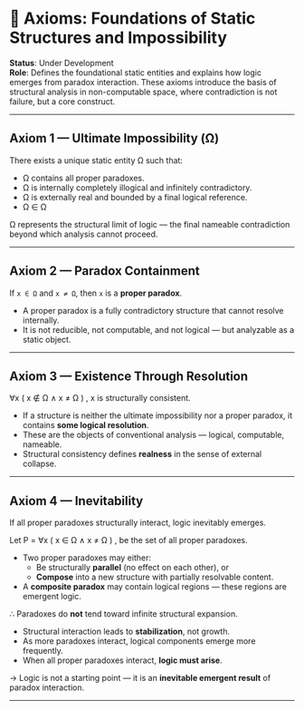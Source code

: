 # 🧩 Axioms: Foundations of Static Structures and Impossibility

**Status**: Under Development  
**Role**: Defines the foundational static entities and explains how logic emerges from paradox interaction. These axioms introduce the basis of structural analysis in non-computable space, where contradiction is not failure, but a core construct.

---

## Axiom 1 — Ultimate Impossibility (Ω)

There exists a unique static entity Ω such that:

- Ω contains all proper paradoxes.
- Ω is internally completely illogical and infinitely contradictory.
- Ω is externally real and bounded by a final logical reference.
- Ω ∈ Ω

Ω represents the structural limit of logic — the final nameable contradiction beyond which analysis cannot proceed.

---

## Axiom 2 — Paradox Containment

If `x ∈ Ω` and `x ≠ Ω`, then `x` is a **proper paradox**.

- A proper paradox is a fully contradictory structure that cannot resolve internally.
- It is not reducible, not computable, and not logical — but analyzable as a static object.

---

## Axiom 3 — Existence Through Resolution

∀x ( x ∉ Ω ∧ x ≠ Ω ) , x is structurally consistent.

- If a structure is neither the ultimate impossibility nor a proper paradox, it contains **some logical resolution**.
- These are the objects of conventional analysis — logical, computable, nameable.
- Structural consistency defines **realness** in the sense of external collapse.

---

## Axiom 4 — Inevitability

If all proper paradoxes structurally interact, logic inevitably emerges.

Let P = ∀x ( x ∈ Ω ∧ x ≠ Ω ) , be the set of all proper paradoxes.

- Two proper paradoxes may either:
  - Be structurally **parallel** (no effect on each other), or
  - **Compose** into a new structure with partially resolvable content.
- A **composite paradox** may contain logical regions — these regions are emergent logic.

∴ Paradoxes do **not** tend toward infinite structural expansion.
- Structural interaction leads to **stabilization**, not growth.
- As more paradoxes interact, logical components emerge more frequently.
- When all proper paradoxes interact, **logic must arise**.

→ Logic is not a starting point — it is an **inevitable emergent result** of paradox interaction.

---
